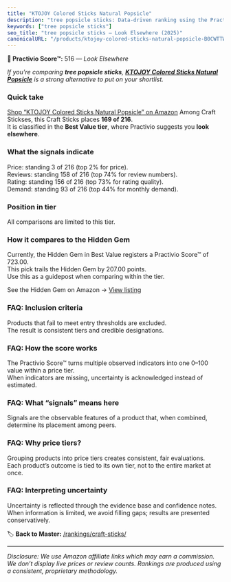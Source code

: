 ```yaml
---
title: "KTOJOY Colored Sticks Natural Popsicle"
description: "tree popsicle sticks: Data-driven ranking using the Practivio Score™. Positioned by quality, value, demand, findability, momentum."
keywords: ["tree popsicle sticks"]
seo_title: "tree popsicle sticks — Look Elsewhere (2025)"
canonicalURL: "/products/ktojoy-colored-sticks-natural-popsicle-B0CWTTW4P5/"
---
```


**🚫 Practivio Score™:** 516 — _Look Elsewhere_


*If you're comparing **tree popsicle sticks**, **[KTOJOY Colored Sticks Natural Popsicle](https://www.amazon.com/dp/B0CWTTW4P5?tag=practivio-20)** is a strong alternative to put on your shortlist.*
### Quick take
[Shop “KTOJOY Colored Sticks Natural Popsicle” on Amazon](https://www.amazon.com/dp/B0CWTTW4P5?tag=practivio-20)
Among Craft Stickses, this Craft Sticks places **169 of 216**.  
It is classified in the **Best Value tier**, where Practivio suggests you **look elsewhere**.

### What the signals indicate
Price: standing 3 of 216 (top 2% for price).  
Reviews: standing 158 of 216 (top 74% for review numbers).  
Rating: standing 156 of 216 (top 73% for rating quality).  
Demand: standing 93 of 216 (top 44% for monthly demand).

### Position in tier
All comparisons are limited to this tier.

### How it compares to the Hidden Gem
Currently, the Hidden Gem in Best Value registers a Practivio Score™ of 723.00.  
This pick trails the Hidden Gem by 207.00 points.  
Use this as a guidepost when comparing within the tier.  

See the Hidden Gem on Amazon → [View listing](https://www.amazon.com/dp/B07MY7W5LJ?tag=practivio-20)

### FAQ: Inclusion criteria
Products that fail to meet entry thresholds are excluded.  
The result is consistent tiers and credible designations.

### FAQ: How the score works
The Practivio Score™ turns multiple observed indicators into one 0–100 value within a price tier.  
When indicators are missing, uncertainty is acknowledged instead of estimated.

### FAQ: What “signals” means here
Signals are the observable features of a product that, when combined, determine its placement among peers.

### FAQ: Why price tiers?
Grouping products into price tiers creates consistent, fair evaluations.  
Each product’s outcome is tied to its own tier, not to the entire market at once.

### FAQ: Interpreting uncertainty
Uncertainty is reflected through the evidence base and confidence notes.  
When information is limited, we avoid filling gaps; results are presented conservatively.


🏷️ **Back to Master:** [/rankings/craft-sticks/](/rankings/craft-sticks/)

---
_Disclosure: We use Amazon affiliate links which may earn a commission. We don’t display live prices or review counts. Rankings are produced using a consistent, proprietary methodology._
